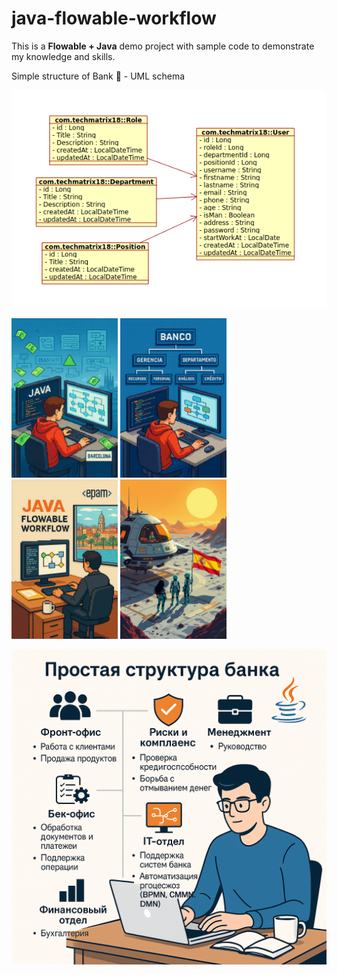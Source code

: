 # java-flowable-workflow

This is a <b>Flowable + Java</b> demo project with sample code to demonstrate my knowledge and skills.  

Simple structure of Bank 🏦 - UML schema

<p align="left">
    <img src="./src/main/resources/mystatic/images/schema1.png" />
</p>

<p align="left">
    <img src="./src/main/resources/mystatic/images/1000000296.png" width="170" />
    <img src="./src/main/resources/mystatic/images/1000000295.png" width="170" />
    <!--img src="./src/main/resources/mystatic/images/1000000169.png" width="170" /-->
    <img src="./src/main/resources/mystatic/images/1000000170.png" width="170" />
    <img src="./src/main/resources/mystatic/images/1000000161.jpg" width="170" />
</p>

<p align="left">
    <img src="./src/main/resources/mystatic/images/schema_bank.png" width="550" />
</p>

